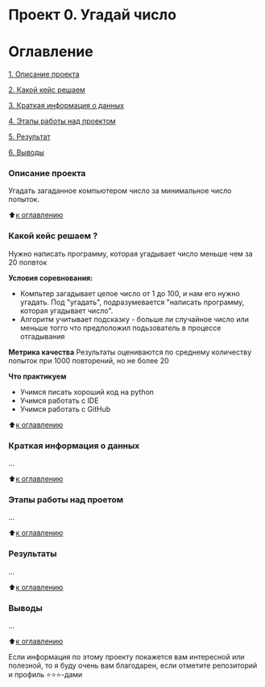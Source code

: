 # Проект 0. Угадай число 

# Оглавление
[1. Описание проекта](https://github.com/andreyshveduke/sf_data_science/blob/main/project_0/README.md#Описание-проекта)

[2. Какой кейс решаем](https://github.com/andreyshveduke/sf_data_science/blob/main/project_0/README.md#Какой-кейс-решаем-)

[3. Краткая информация о данных](https://github.com/andreyshveduke/sf_data_science/blob/main/project_0/README.md#Краткая-информация-о-данных)

[4. Этапы работы над проектом](https://github.com/andreyshveduke/sf_data_science/blob/main/project_0/README.md#Этапы-работы-над-проетом)

[5. Результат](https://github.com/andreyshveduke/sf_data_science/blob/main/project_0/README.md#Результаты)

[6. Выводы](https://github.com/andreyshveduke/sf_data_science/blob/main/project_0/README.md#Выводы)

### Описание проекта
Угадать загаданное компьютером число за минимальное число попыток.

:arrow_up:[к оглавлению](https://github.com/andreyshveduke/sf_data_science/blob/main/project_0/README.md#Оглавление)

### Какой кейс решаем ?
Нужно написать программу, которая угадывает число меньше чем за 20 попвток 

**Условия соревнования:**
- Компьтер загадывает целое число от 1 до 100, и нам его нужно угадать. Под "угадать", подразумевается "написать программу, которая угадывает число".
- Алгоритм учитывает подсказку - больше ли случайное число или меньше тогго что предположил подьзователь в процессе отгадывания

**Метрика качества**
Результаты оцениваются по среднему количеству попыток при 1000 повторений, но не более 20 

**Что практикуем**
- Учимся писать хороший код на python
- Учимся работать с IDE
- Учимся работать с GitHub


:arrow_up:[к оглавлению](https://github.com/andreyshveduke/sf_data_science/blob/main/project_0/README.md#Оглавление)

### Краткая информация о данных
...

:arrow_up:[к оглавлению](https://github.com/andreyshveduke/sf_data_science/blob/main/project_0/README.md#Оглавление)

### Этапы работы над проетом
...

:arrow_up:[к оглавлению](https://github.com/andreyshveduke/sf_data_science/blob/main/project_0/README.md#Оглавление)

### Результаты
...

:arrow_up:[к оглавлению](https://github.com/andreyshveduke/sf_data_science/blob/main/project_0/README.md#Оглавление)

### Выводы

...

:arrow_up:[к оглавлению](https://github.com/andreyshveduke/sf_data_science/blob/main/project_0/README.md#Оглавление)


Если информация по этому проекту покажется вам интересной или полезной, то я буду очень вам благодарен, если отметите репозиторий и профиль ⭐️⭐️⭐️-дами